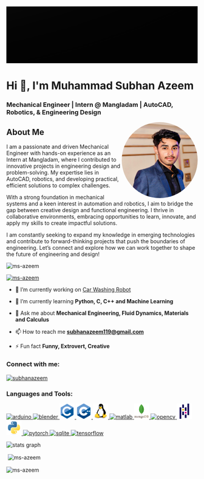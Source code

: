 <img align = "" src="https://github.com/ms-azeem/ms-azeem/blob/main/Img/peakpx.jpg" width="1000" height="150" alt="subhan">


<h1 align="left">Hi 👋, I'm Muhammad Subhan Azeem</h1>
<h3 align="left">Mechanical Engineer | Intern @ Mangladam | AutoCAD, Robotics, & Engineering Design</h3>

<img class="rounded-image" src="https://github.com/ms-azeem/ms-azeem/blob/main/Img/subhan.JPG" alt="awjunaid" style="width: 200px; height: 200px; border-radius: 50%; object-fit: cover;" align="right">

## About Me

I am a passionate and driven Mechanical Engineer with hands-on experience as an Intern at Mangladam, where I contributed to innovative projects in engineering design and problem-solving. My expertise lies in AutoCAD, robotics, and developing practical, efficient solutions to complex challenges.  

With a strong foundation in mechanical systems and a keen interest in automation and robotics, I aim to bridge the gap between creative design and functional engineering. I thrive in collaborative environments, embracing opportunities to learn, innovate, and apply my skills to create impactful solutions.  

I am constantly seeking to expand my knowledge in emerging technologies and contribute to forward-thinking projects that push the boundaries of engineering. Let’s connect and explore how we can work together to shape the future of engineering and design!

<p align="left"> <img src="https://komarev.com/ghpvc/?username=ms-azeem&label=Profile%20views&color=0e75b6&style=flat" alt="ms-azeem" /> </p>

<p align="left"> <a href="https://github.com/ryo-ma/github-profile-trophy"><img src="https://github-profile-trophy.vercel.app/?username=ms-azeem" alt="ms-azeem" /></a> </p>

- 🔭 I’m currently working on [Car Washing Robot](https://github.com/users/ms-azeem/projects/2)

- 🌱 I’m currently learning **Python, C, C++ and Machine Learning**

- 💬 Ask me about **Mechanical Engineering, Fluid Dynamics, Materials and Calculus**

- 📫 How to reach me **subhanazeem119@gmail.com**

- ⚡ Fun fact **Funny, Extrovert, Creative**

<h3 align="left">Connect with me:</h3>
<p align="left">
<a href="https://kaggle.com/subhanazeem" target="blank"><img align="center" src="https://raw.githubusercontent.com/rahuldkjain/github-profile-readme-generator/master/src/images/icons/Social/kaggle.svg" alt="subhanazeem" height="30" width="40" /></a>
</p>

<h3 align="left">Languages and Tools:</h3>
<p align="left"> <a href="https://www.arduino.cc/" target="_blank" rel="noreferrer"> <img src="https://cdn.worldvectorlogo.com/logos/arduino-1.svg" alt="arduino" width="40" height="40"/> </a> <a href="https://www.blender.org/" target="_blank" rel="noreferrer"> <img src="https://download.blender.org/branding/community/blender_community_badge_white.svg" alt="blender" width="40" height="40"/> </a> <a href="https://www.cprogramming.com/" target="_blank" rel="noreferrer"> <img src="https://raw.githubusercontent.com/devicons/devicon/master/icons/c/c-original.svg" alt="c" width="40" height="40"/> </a> <a href="https://www.w3schools.com/cpp/" target="_blank" rel="noreferrer"> <img src="https://raw.githubusercontent.com/devicons/devicon/master/icons/cplusplus/cplusplus-original.svg" alt="cplusplus" width="40" height="40"/> </a> <a href="https://www.linux.org/" target="_blank" rel="noreferrer"> <img src="https://raw.githubusercontent.com/devicons/devicon/master/icons/linux/linux-original.svg" alt="linux" width="40" height="40"/> </a> <a href="https://www.mathworks.com/" target="_blank" rel="noreferrer"> <img src="https://upload.wikimedia.org/wikipedia/commons/2/21/Matlab_Logo.png" alt="matlab" width="40" height="40"/> </a> <a href="https://www.mongodb.com/" target="_blank" rel="noreferrer"> <img src="https://raw.githubusercontent.com/devicons/devicon/master/icons/mongodb/mongodb-original-wordmark.svg" alt="mongodb" width="40" height="40"/> </a> <a href="https://opencv.org/" target="_blank" rel="noreferrer"> <img src="https://www.vectorlogo.zone/logos/opencv/opencv-icon.svg" alt="opencv" width="40" height="40"/> </a> <a href="https://pandas.pydata.org/" target="_blank" rel="noreferrer"> <img src="https://raw.githubusercontent.com/devicons/devicon/2ae2a900d2f041da66e950e4d48052658d850630/icons/pandas/pandas-original.svg" alt="pandas" width="40" height="40"/> </a> <a href="https://www.python.org" target="_blank" rel="noreferrer"> <img src="https://raw.githubusercontent.com/devicons/devicon/master/icons/python/python-original.svg" alt="python" width="40" height="40"/> </a> <a href="https://pytorch.org/" target="_blank" rel="noreferrer"> <img src="https://www.vectorlogo.zone/logos/pytorch/pytorch-icon.svg" alt="pytorch" width="40" height="40"/> </a> <a href="https://www.sqlite.org/" target="_blank" rel="noreferrer"> <img src="https://www.vectorlogo.zone/logos/sqlite/sqlite-icon.svg" alt="sqlite" width="40" height="40"/> </a> <a href="https://www.tensorflow.org" target="_blank" rel="noreferrer"> <img src="https://www.vectorlogo.zone/logos/tensorflow/tensorflow-icon.svg" alt="tensorflow" width="40" height="40"/> </a> </p>

  <img src="https://github-readme-stats.vercel.app/api?username=ms-azeem&hide_title=false&hide_rank=false&show_icons=true&include_all_commits=true&count_private=true&disable_animations=false&theme=dark&locale=en&hide_border=false" height="150" alt="stats graph"  />
<p>&nbsp;<img align="center" src="https://github-readme-stats.vercel.app/api?username=ms-azeem&show_icons=true&locale=en" alt="ms-azeem" /></p>

<p><img align="center" src="https://github-readme-streak-stats.herokuapp.com/?user=ms-azeem&" alt="ms-azeem" /></p>
